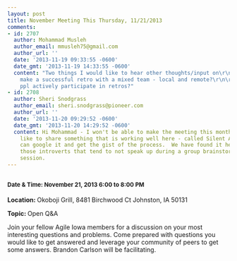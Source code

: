 ```yaml
---
layout: post
title: November Meeting This Thursday, 11/21/2013
comments:
- id: 2707
  author: Mohammad Musleh
  author_email: mmusleh75@gmail.com
  author_url: ''
  date: '2013-11-19 09:33:55 -0600'
  date_gmt: '2013-11-19 14:33:55 -0600'
  content: "Two things I would like to hear other thoughts/input on\r\n\r\nHow to
    make a successful retro with a mixed team - local and remote?\r\n\r\nHow to get
    ppl actively participate in retros?"
- id: 2708
  author: Sheri Snodgrass
  author_email: sheri.snodgrass@pioneer.com
  author_url: ''
  date: '2013-11-20 09:29:52 -0600'
  date_gmt: '2013-11-20 14:29:52 -0600'
  content: Hi Mohammad - I won't be able to make the meeting this month - but would
    like to share something that is working well here - called Silent Agile - you
    can google it and get the gist of the process.  We have found it helpful for including
    those introverts that tend to not speak up during a group brainstorming/retro
    session.
---
```

<h2 id="post-117"><b style="font-size: 13px;">Date &amp; Time: </b><span style="font-size: 13px;">November 21, 2013  6:00 to 8:00 PM</span></h2>
<div>
<p><b>Location: </b>Okoboji Grill, 8481 Birchwood Ct Johnston, IA 50131</p>
<p><b>Topic: </b>Open Q&amp;A</p>
<p>Join your fellow Agile Iowa members for a discussion on your most interesting questions and problems. Come prepared with questions you would like to get answered and leverage your community of peers to get some answers. Brandon Carlson will be facilitating.</p>
<p>&nbsp;</p>
</div>
